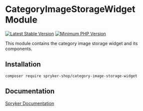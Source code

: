 # CategoryImageStorageWidget Module
[![Latest Stable Version](https://poser.pugx.org/spryker-shop/category-image-storage-widget/v/stable.svg)](https://packagist.org/packages/spryker-shop/category-image-storage-widget)
[![Minimum PHP Version](https://img.shields.io/badge/php-%3E%3D%207.4-8892BF.svg)](https://php.net/)

This module contains the category image storage widget and its components.

## Installation

```
composer require spryker-shop/category-image-storage-widget
```

## Documentation

[Spryker Documentation](https://academy.spryker.com/developing_with_spryker/module_guide/modules.html)
